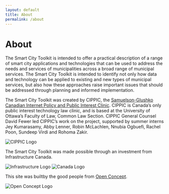 ```yaml
---
layout: default
title: About
permalink: /about
---
```


# About

The Smart City Toolkit is intended to offer a practical description of a range of smart city applications and technologies that can be used to address the needs and services of municipalities across a broad range of municipal services. The Smart City Toolkit is intended to identify not only how data and technology can be applied to existing and new types of municipal services, but also how these approaches raise important issues that should be addressed through planning and informed implementation.

The Smart City Toolkit was created by CIPPIC, the [Samuelson-Glushko Canadian Internet Policy and Public Interest Clinic](https://cippic.ca/). CIPPIC is Canada’s only public interest technology law clinic, and is based at the University of Ottawa’s Faculty of Law, Common Law Section. CIPPIC General Counsel David Fewer led CIPPIC’s work on the project, supported by summer interns Jey Kumarasamy, Abby Lenner, Robin McLachlen, Nnubia Ogbuefi, Rachel Poon, Sundeep Virdi and Rohoma Zakir.

![CIPPIC Logo](https://cippic-ca.github.io/SmartCityToolkit/assets/images/CIPPIC_Logo.jpg)

The Smart City Toolkit was made possible through an investment from Infrastructure Canada.

![Infrastructure Logo](https://cippic-ca.github.io/SmartCityToolkit/assets/images/INFC-Col_transparent.png) ![Canada Logo](https://cippic-ca.github.io/SmartCityToolkit/assets/images/Canada_01.png)

This site was builtby the good people from [Open Concept](https://openconcept.ca/).

![Open Concept Logo](https://cippic-ca.github.io/SmartCityToolkit/assets/images/Open_Concept.png)

